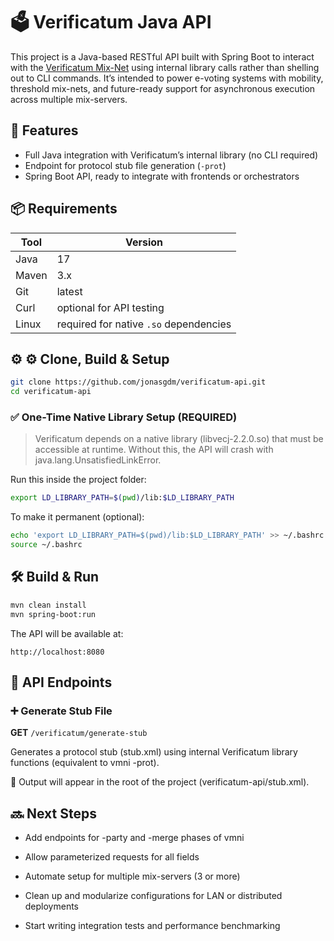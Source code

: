 # 🗳️ Verificatum Java API

This project is a Java-based RESTful API built with Spring Boot to interact with the [Verificatum Mix-Net](https://www.verificatum.org/) using internal library calls rather than shelling out to CLI commands. It’s intended to power e-voting systems with mobility, threshold mix-nets, and future-ready support for asynchronous execution across multiple mix-servers.

## 🚀 Features

- Full Java integration with Verificatum’s internal library (no CLI required)
- Endpoint for protocol stub file generation (`-prot`)
- Spring Boot API, ready to integrate with frontends or orchestrators

## 📦 Requirements

| Tool       | Version |
|------------|---------|
| Java       | 17      |
| Maven      | 3.x     |
| Git        | latest  |
| Curl       | optional for API testing |
| Linux      | required for native `.so` dependencies |


## ⚙️ ⚙️ Clone, Build & Setup

```bash
git clone https://github.com/jonasgdm/verificatum-api.git
cd verificatum-api
```

### ✅ One-Time Native Library Setup (REQUIRED)

> Verificatum depends on a native library (libvecj-2.2.0.so) that must be accessible at runtime. Without this, the API will crash with java.lang.UnsatisfiedLinkError.

Run this inside the project folder:

```bash
export LD_LIBRARY_PATH=$(pwd)/lib:$LD_LIBRARY_PATH
```

To make it permanent (optional):

```bash
echo 'export LD_LIBRARY_PATH=$(pwd)/lib:$LD_LIBRARY_PATH' >> ~/.bashrc
source ~/.bashrc
```

## 🛠️ Build & Run

```bash
mvn clean install
mvn spring-boot:run
```
The API will be available at:

`http://localhost:8080`

## 📡 API Endpoints
### ➕ Generate Stub File

**GET** `/verificatum/generate-stub`

Generates a protocol stub (stub.xml) using internal Verificatum library functions (equivalent to vmni -prot).

📝 Output will appear in the root of the project (verificatum-api/stub.xml).

## 🔜 Next Steps

- Add endpoints for -party and -merge phases of vmni

- Allow parameterized requests for all fields

- Automate setup for multiple mix-servers (3 or more)

- Clean up and modularize configurations for LAN or distributed deployments

- Start writing integration tests and performance benchmarking